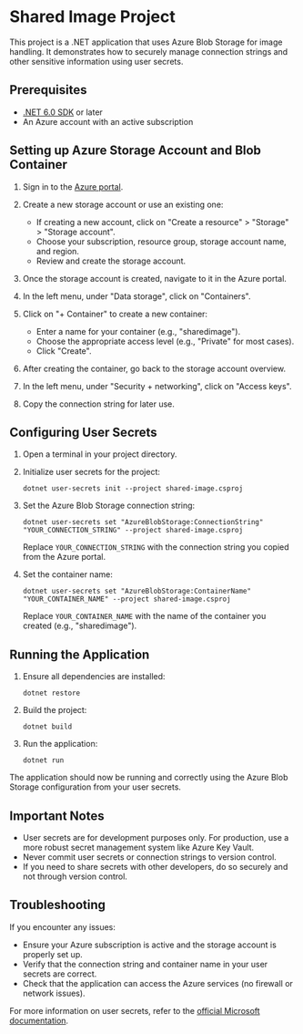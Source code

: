 # Shared Image Project

This project is a .NET application that uses Azure Blob Storage for image handling. It demonstrates how to securely manage connection strings and other sensitive information using user secrets.

## Prerequisites

- [.NET 6.0 SDK](https://dotnet.microsoft.com/download/dotnet/6.0) or later
- An Azure account with an active subscription

## Setting up Azure Storage Account and Blob Container

1. Sign in to the [Azure portal](https://portal.azure.com/).
2. Create a new storage account or use an existing one:
   - If creating a new account, click on "Create a resource" > "Storage" > "Storage account".
   - Choose your subscription, resource group, storage account name, and region.
   - Review and create the storage account.

3. Once the storage account is created, navigate to it in the Azure portal.
4. In the left menu, under "Data storage", click on "Containers".
5. Click on "+ Container" to create a new container:
   - Enter a name for your container (e.g., "sharedimage").
   - Choose the appropriate access level (e.g., "Private" for most cases).
   - Click "Create".

6. After creating the container, go back to the storage account overview.
7. In the left menu, under "Security + networking", click on "Access keys".
8. Copy the connection string for later use.

## Configuring User Secrets

1. Open a terminal in your project directory.
2. Initialize user secrets for the project:
   ```
   dotnet user-secrets init --project shared-image.csproj
   ```

3. Set the Azure Blob Storage connection string:
   ```
   dotnet user-secrets set "AzureBlobStorage:ConnectionString" "YOUR_CONNECTION_STRING" --project shared-image.csproj
   ```
   Replace `YOUR_CONNECTION_STRING` with the connection string you copied from the Azure portal.

4. Set the container name:
   ```
   dotnet user-secrets set "AzureBlobStorage:ContainerName" "YOUR_CONTAINER_NAME" --project shared-image.csproj
   ```
   Replace `YOUR_CONTAINER_NAME` with the name of the container you created (e.g., "sharedimage").

## Running the Application

1. Ensure all dependencies are installed:
   ```
   dotnet restore
   ```

2. Build the project:
   ```
   dotnet build
   ```

3. Run the application:
   ```
   dotnet run
   ```

The application should now be running and correctly using the Azure Blob Storage configuration from your user secrets.

## Important Notes

- User secrets are for development purposes only. For production, use a more robust secret management system like Azure Key Vault.
- Never commit user secrets or connection strings to version control.
- If you need to share secrets with other developers, do so securely and not through version control.

## Troubleshooting

If you encounter any issues:
- Ensure your Azure subscription is active and the storage account is properly set up.
- Verify that the connection string and container name in your user secrets are correct.
- Check that the application can access the Azure services (no firewall or network issues).

For more information on user secrets, refer to the [official Microsoft documentation](https://docs.microsoft.com/en-us/aspnet/core/security/app-secrets).